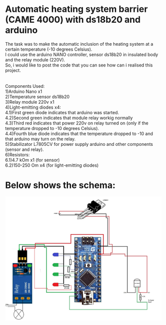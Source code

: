 # Automatic heating system barrier (CAME 4000) with ds18b20 and arduino


The task was to make the automatic inclusion of the heating system at a 
certain temperature (-10 degrees Celsius).<br>
I could use the arduino NANO controller, sensor ds18b20 in insulated 
body and the relay module (220V).<br>
So, i would like to post the code that you can see how can i realised 
this project.<br>
<br>
<br>
Components Used: <br>
  1)Arduino Nano x1<br>
  2)Temperature sensor ds18b20<br>
  3)Relay module 220v x1<br>
  4)Light-emitting diodes x4:<br>
    4.1)First green diode indicates that arduino was started.<br>
    4.2)Second green indicates that module relay workig normally<br>
    4.3)Third red indicates that power 220v on relay turned on (only if 
the temperature dropped to -10 degrees Celsius).<br>
    4.4)Fourth blue diode indicates that the temperature dropped to -10 
and that arduino may turn on the relay.<br>
  5)Stabilizator L7805CV for power supply arduino and other components 
(sensor and relay).<br>
  6)Resistors:<br>
    6.1)4.7 kOm x1 (for sensor)<br>
    6.2)150-250 Om x4 (for light-emitting diodes)<br>

# Below shows the schema:

![Image alt](https://github.com/stalkerhack/Arduino_DS18B20_Relay220/blob/master/img/arNANO.jpg)
